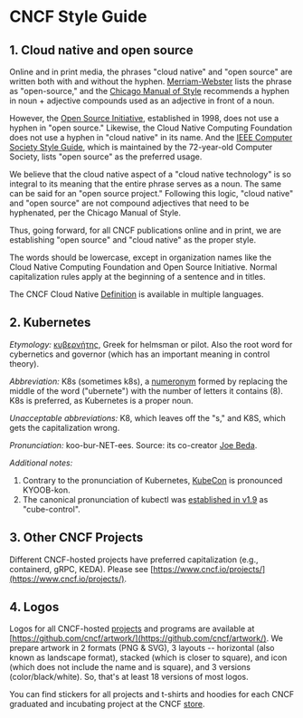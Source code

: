 # CNCF Style Guide #

## 1. Cloud native and open source ##

Online and in print media, the phrases "cloud native" and "open source" are written both with and without the hyphen.
[Merriam-Webster](https://www.merriam-webster.com/dictionary/open-source) lists the phrase as "open-source," and the
[Chicago Manual of Style](http://www.chicagomanualofstyle.org/16/images/ch07_tab01.pdf) recommends a hyphen in
noun + adjective compounds used as an adjective in front of a noun. 

However, the [Open Source Initiative](https://opensource.org/), established in 1998, does not use a hyphen in
"open source." Likewise, the Cloud Native Computing Foundation does not use a hyphen in "cloud native" in its name.
And the [IEEE Computer Society Style Guide](https://ieeecs-media.computer.org/assets/pdf/2016CSStyleGuide.pdf),
which is maintained by the 72-year-old Computer Society, lists "open source" as the preferred usage.

We believe that the cloud native aspect of a "cloud native technology" is so integral to its meaning that the entire
phrase serves as a noun. The same can be said for an "open source project." Following this logic, "cloud native" and
"open source" are not compound adjectives that need to be hyphenated, per the Chicago Manual of Style.

Thus, going forward, for all CNCF publications online and in print, we are establishing "open source" and "cloud native"
as the proper style. 

The words should be lowercase, except in organization names like the Cloud Native Computing Foundation and Open Source
Initiative. Normal capitalization rules apply at the beginning of a sentence and in titles.

The CNCF Cloud Native [Definition](https://github.com/cncf/toc/blob/main/DEFINITION.md) is available in multiple languages.

## 2. Kubernetes ##

*Etymology:* [κυβερνήτης](https://en.wiktionary.org/wiki/%CE%BA%CF%85%CE%B2%CE%B5%CF%81%CE%BD%CE%AE%CF%84%CE%B7%CF%82),
Greek for helmsman or pilot. Also the root word for cybernetics and governor (which has an important meaning in control
theory).

*Abbreviation:* K8s (sometimes k8s), a [numeronym](https://en.wikipedia.org/wiki/Numeronym) formed by replacing the
middle of the word ("ubernete") with the number of letters it contains (8). K8s is preferred, as Kubernetes is a proper noun. 

*Unacceptable abbreviations:* K8, which leaves off the "s," and K8S, which gets the capitalization wrong.

*Pronunciation:* koo-bur-NET-ees. Source: its co-creator [Joe Beda](https://twitter.com/jbeda/status/773368060728057856).

*Additional notes:*

1. Contrary to the pronunciation of Kubernetes, [KubeCon](http://kubecon.io) is pronounced KYOOB-kon.
2. The canonical pronunciation of kubectl was [established in v1.9](https://github.com/kubernetes/kubernetes/blame/80c75ef19ea37880329a5dfa8fb578d5a8c4263e/CHANGELOG-1.9.md#L550) as "cube-control".

## 3. Other CNCF Projects ##

Different CNCF-hosted projects have preferred capitalization (e.g., containerd, gRPC, KEDA). Please see
[https://www.cncf.io/projects/](https://www.cncf.io/projects/).

## 4. Logos ##

Logos for all CNCF-hosted [projects](https://www.cncf.io/projects/) and programs are available at
[https://github.com/cncf/artwork/](https://github.com/cncf/artwork/). We prepare artwork in 2 formats
(PNG & SVG), 3 layouts -- horizontal (also known as landscape format), stacked (which is closer to square),
and icon (which does not include the name and is square), and 3 versions (color/black/white). So, that's at
least 18 versions of most logos.

You can find stickers for all projects and t-shirts and hoodies for each CNCF graduated and incubating project
at the CNCF [store](https://store.cncf.io/).
